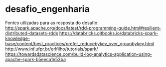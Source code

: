 # desafio_engenharia

Fontes utlizadas para as resposta do desafio:
http://spark.apache.org/docs/latest/rdd-programming-guide.html#resilient-distributed-datasets-rdds
https://databricks.gitbooks.io/databricks-spark-knowledge-base/content/best_practices/prefer_reducebykey_over_groupbykey.html
http://www.inf.ufpr.br/erlfilho/tutorials/spark/​
https://towardsdatascience.com/build-log-analytics-application-using-apache-spark-b5eeca1e53ba
